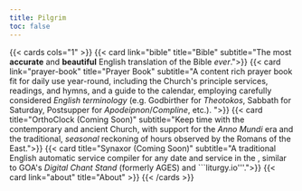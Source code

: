 ```yaml
---
title: Pilgrim
toc: false
---
```


<!-- icons: book-open; book-open; clock; database; question-mark-circle -->

{{< cards cols="1" >}}
  {{< card link="bible" title="Bible" subtitle="The most **accurate** and **beautiful** English translation of the Bible _ever_.">}}
  {{< card link="prayer-book" title="Prayer Book" subtitle="A content rich prayer book fit for daily use year-round, including the Church's principle services, readings, and hymns, and a guide to the calendar, employing carefully considered _English terminology_ (e.g. Godbirther for _Theotokos_, Sabbath for Saturday, Postsupper for _Apodeipnon_/_Compline_, etc.). ">}}
  {{< card title="OrthoClock (Coming Soon)" subtitle="Keep time with the contemporary and ancient Church, with support for the _Anno Mundi_ era and the traditional, _seasonal_ reckoning of hours observed by the Romans of the East.">}}
  {{< card title="Synaxor (Coming Soon)" subtitle="A traditional English automatic service compiler for any date and service in the , similar to GOA's _Digital Chant Stand_ (formerly AGES) and ```liturgy.io'''.">}}
  {{< card link="about" title="About" >}}
{{< /cards >}}
